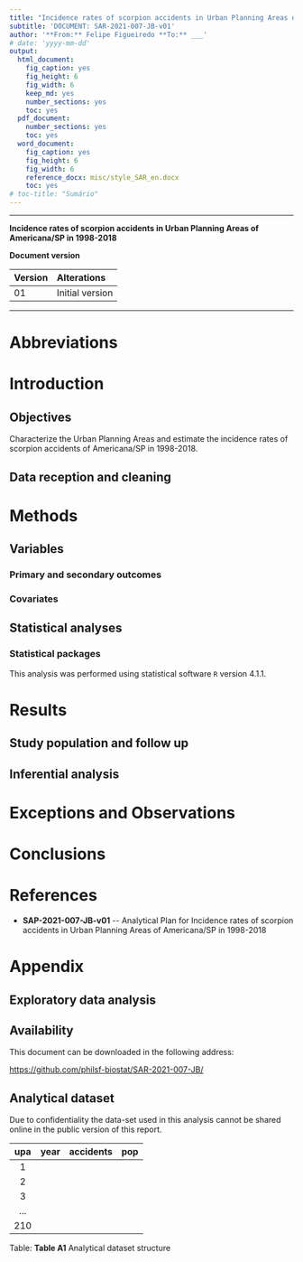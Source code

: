 ```yaml
---
title: "Incidence rates of scorpion accidents in Urban Planning Areas of Americana/SP in 1998-2018"
subtitle: 'DOCUMENT: SAR-2021-007-JB-v01'
author: '**From:** Felipe Figueiredo **To:** ___'
# date: 'yyyy-mm-dd'
output:
  html_document:
    fig_caption: yes
    fig_height: 6
    fig_width: 6
    keep_md: yes
    number_sections: yes
    toc: yes
  pdf_document:
    number_sections: yes
    toc: yes
  word_document:
    fig_caption: yes
    fig_height: 6
    fig_width: 6
    reference_docx: misc/style_SAR_en.docx
    toc: yes
# toc-title: "Sumário"
---
```




---

**Incidence rates of scorpion accidents in Urban Planning Areas of Americana/SP in 1998-2018**

**Document version**


|Version |Alterations     |
|:-------|:---------------|
|01      |Initial version |

---

# Abbreviations

# Introduction

## Objectives

Characterize the Urban Planning Areas and estimate the incidence rates of scorpion accidents of Americana/SP in 1998-2018.

## Data reception and cleaning

# Methods



## Variables

### Primary and secondary outcomes

### Covariates

## Statistical analyses

### Statistical packages

This analysis was performed using statistical software `R` version 4.1.1.

# Results

## Study population and follow up



## Inferential analysis



# Exceptions and Observations

# Conclusions

# References

- **SAP-2021-007-JB-v01** -- Analytical Plan for Incidence rates of scorpion accidents in Urban Planning Areas of Americana/SP in 1998-2018
<!-- - Cohen, J. (1988). Statistical power analysis for the behavioral sciences (2nd Ed.). New York: Routledge. -->

# Appendix

## Exploratory data analysis



## Availability

<!-- Both this document and the corresponding analytical plan (**SAP-2021-007-JB-v01**) can be downloaded in the following address: -->

This document can be downloaded in the following address:

<https://github.com/philsf-biostat/SAR-2021-007-JB/>

## Analytical dataset

Due to confidentiality the data-set used in this analysis cannot be shared online in the public version of this report.


| upa | year | accidents | pop |
|:---:|:----:|:---------:|:---:|
|  1  |      |           |     |
|  2  |      |           |     |
|  3  |      |           |     |
| ... |      |           |     |
| 210 |      |           |     |

Table: **Table A1** Analytical dataset structure
